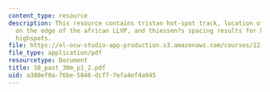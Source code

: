 ```yaml
---
content_type: resource
description: This resource contains tristan hot-spot track, location of afar plume
  on the edge of the african LLVP, and thiessen?s spacing results for hotspots And
  highspots.
file: https://ol-ocw-studio-app-production.s3.amazonaws.com/courses/12-453-crosby-lectures-in-geology-history-of-africa-fall-2005/a380ef0a76be5846dcf77efa4ef4a945_10_past_30m_p1_2.pdf
file_type: application/pdf
resourcetype: Document
title: 10_past_30m_p1_2.pdf
uid: a380ef0a-76be-5846-dcf7-7efa4ef4a945
---
```

